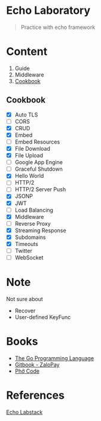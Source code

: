 # Echo Laboratory
> Practice with echo framework

# Content
1. Guide
1. Middleware
1. [Cookbook](#cookbook)

## Cookbook
- [x] Auto TLS
- [ ] CORS
- [x] CRUD
- [x] Embed
- [ ] Embed Resources
- [x] File Download
- [x] File Upload
- [ ] Google App Engine
- [ ] Graceful Shutdown
- [x] Hello World
- [ ] HTTP/2
- [ ] HTTP/2 Server Push
- [x] JSONP
- [x] JWT
- [ ] Load Balancing
- [x] Middleware
- [ ] Reverse Proxy
- [x] Streaming Response
- [x] Subdomains
- [x] Timeouts
- [ ] Twitter
- [ ] WebSocket

# Note
Not sure about
- Recover
- User-defined KeyFunc

# Books
- [The Go Programming Language](https://drive.google.com/file/d/1H4ORFCaQFAndCmV5WrLmh1TLI0XnRJbc/view?usp=sharing)
- [Gitbook - ZaloPay](https://zalopay-oss.github.io/go-advanced/)
- [Phở Code](https://phocode.com/golang/go-lap-trinh-go/#google_vignette)

# References
[Echo Labstack](https://echo.labstack.com/)
